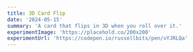 ```yaml
---
title: 3D Card Flip
date: '2024-05-15'
summary: 'A card that flips in 3D when you roll over it.'
experimentImage: 'https://placehold.co/200x200'
experimentUrl: 'https://codepen.io/russellbits/pen/vYJRLQa'
---
```

